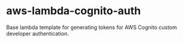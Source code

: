 # aws-lambda-cognito-auth
Base lambda template for generating tokens for AWS Cognito custom developer authentication.

